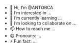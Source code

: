 - 👋 Hi, I’m @ANTOBCA
- 👀 I’m interested in ...
- 🌱 I’m currently learning ...
- 💞️ I’m looking to collaborate on ...
- 📫 How to reach me ...
- 😄 Pronouns: ...
- ⚡ Fun fact: ...

<!---
ANTOBCA/ANTOBCA is a ✨ special ✨ repository because its `README.md` (this file) appears on your GitHub profile.
You can click the Preview link to take a look at your changes.
--->
